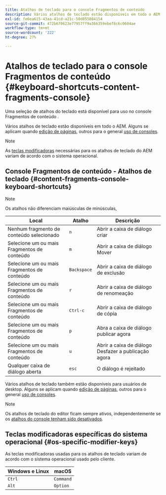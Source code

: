 ```yaml
---
title: Atalhos de teclado para o console Fragmentos de conteúdo
description: Vários atalhos de teclado estão disponíveis em todo o AEM, incluindo alguns para gerenciar Fragmentos de conteúdo
exl-id: fe6ea615-43aa-41cd-a21c-50d855084154
source-git-commit: 472b670623e77957ff9a366359ebef8c6c0604ae
workflow-type: tm+mt
source-wordcount: '222'
ht-degree: 27%

---
```


# Atalhos de teclado para o console Fragmentos de conteúdo {#keyboard-shortcuts-content-fragments-console}

Uma seleção de atalhos do teclado está disponível para uso no console Fragmentos de conteúdo .

Vários atalhos de teclado estão disponíveis em todo o AEM. Alguns se aplicam quando [edição de páginas](/help/sites-cloud/authoring/fundamentals/keyboard-shortcuts.md), outros para o general [uso de consoles](/help/sites-cloud/authoring/getting-started/keyboard-shortcuts.md).

>[!NOTE]
>
>As [teclas modificadoras](#os-specific-modifier-keys) necessárias para os atalhos de teclado do AEM variam de acordo com o sistema operacional.

## Console Fragmentos de conteúdo - Atalhos de teclado {#content-fragments-console-keyboard-shortcuts}

>[!NOTE]
>
>Os atalhos não diferenciam maiúsculas de minúsculas,

| Local | Atalho | Descrição |
|---|---|---|
| Nenhum fragmento de conteúdo selecionado | `n` | Abrir a caixa de diálogo criar |
| Selecione um ou mais Fragmentos de conteúdo | `m` | Abrir a caixa de diálogo Mover |
| Selecione um ou mais Fragmentos de conteúdo | `Backspace` | Abrir a caixa de diálogo de exclusão |
| Selecione um ou mais Fragmentos de conteúdo | `r` | Abrir a caixa de diálogo de renomeação |
| Selecione um ou mais Fragmentos de conteúdo | `Ctrl-c` | Abrir a caixa de diálogo de cópia |
| Selecione um ou mais Fragmentos de conteúdo | `p` | Abra a caixa de diálogo publicar agora |
| Selecione um ou mais Fragmentos de conteúdo | `u` | Abrir a caixa de diálogo Desfazer a publicação agora |
| Qualquer caixa de diálogo aberta | `esc` | O diálogo é rejeitado |

Vários atalhos de teclado também estão disponíveis para usuários de desktop. Alguns se aplicam quando [edição de páginas](/help/sites-cloud/authoring/fundamentals/keyboard-shortcuts.md), outros para o general [uso de consoles](/help/sites-cloud/authoring/getting-started/keyboard-shortcuts.md).

>[!NOTE]
>
>Os atalhos de teclado do editor ficam sempre ativos, independentemente se os [atalhos do console tenham sido desativados](/help/sites-cloud/authoring/getting-started/keyboard-shortcuts.md#deactivating-keyboard-shortcuts).

## Teclas modificadoras específicas do sistema operacional {#os-specific-modifier-keys}

As teclas modificadoras usadas para os atalhos de teclado variam de acordo com o sistema operacional usado pelo cliente.

| Windows e Linux | macOS |
|---|---|
| `Ctrl` | `Command` |
| `Alt` | `Option` |
